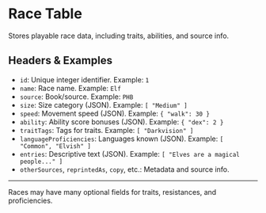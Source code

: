 # Race Table

Stores playable race data, including traits, abilities, and source info.

## Headers & Examples

- `id`: Unique integer identifier. Example: `1`
- `name`: Race name. Example: `Elf`
- `source`: Book/source. Example: `PHB`
- `size`: Size category (JSON). Example: `[ "Medium" ]`
- `speed`: Movement speed (JSON). Example: `{ "walk": 30 }`
- `ability`: Ability score bonuses (JSON). Example: `{ "dex": 2 }`
- `traitTags`: Tags for traits. Example: `[ "Darkvision" ]`
- `languageProficiencies`: Languages known (JSON). Example: `[ "Common", "Elvish" ]`
- `entries`: Descriptive text (JSON). Example: `[ "Elves are a magical people..." ]`
- `otherSources`, `reprintedAs`, `copy`, etc.: Metadata and source info.

---
Races may have many optional fields for traits, resistances, and proficiencies.